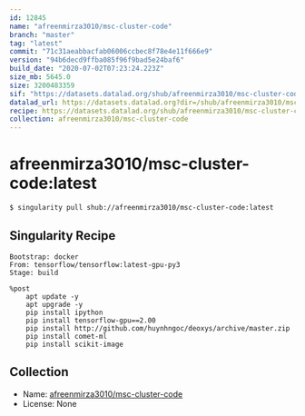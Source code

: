 ```yaml
---
id: 12845
name: "afreenmirza3010/msc-cluster-code"
branch: "master"
tag: "latest"
commit: "71c31aeabbacfab06006ccbec8f78e4e11f666e9"
version: "94b6decd9ffba085f96f9bad5e24baf6"
build_date: "2020-07-02T07:23:24.223Z"
size_mb: 5645.0
size: 3200483359
sif: "https://datasets.datalad.org/shub/afreenmirza3010/msc-cluster-code/latest/2020-07-02-71c31aea-94b6decd/94b6decd9ffba085f96f9bad5e24baf6.sif"
datalad_url: https://datasets.datalad.org?dir=/shub/afreenmirza3010/msc-cluster-code/latest/2020-07-02-71c31aea-94b6decd/
recipe: https://datasets.datalad.org/shub/afreenmirza3010/msc-cluster-code/latest/2020-07-02-71c31aea-94b6decd/Singularity
collection: afreenmirza3010/msc-cluster-code
---
```


# afreenmirza3010/msc-cluster-code:latest

```bash
$ singularity pull shub://afreenmirza3010/msc-cluster-code:latest
```

## Singularity Recipe

```singularity
Bootstrap: docker
From: tensorflow/tensorflow:latest-gpu-py3
Stage: build

%post
    apt update -y
    apt upgrade -y
    pip install ipython
    pip install tensorflow-gpu==2.00
    pip install http://github.com/huynhngoc/deoxys/archive/master.zip
    pip install comet-ml
    pip install scikit-image
```

## Collection

 - Name: [afreenmirza3010/msc-cluster-code](https://github.com/afreenmirza3010/msc-cluster-code)
 - License: None

